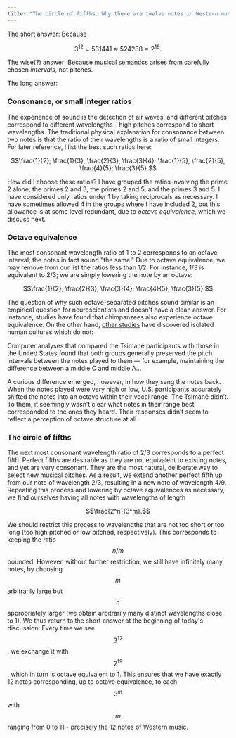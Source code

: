 ```yaml
---
title: "The circle of fifths: Why there are twelve notes in Western music"
---
```


The short answer: Because

$$3^{12} = 531441 \approx 524288 = 2^{19}.$$

The wise(?) answer: Because musical semantics arises from carefully chosen _intervals_, not pitches.

The long answer:

### Consonance, or small integer ratios

The experience of sound is the detection of air waves, and different pitches correspond to different wavelengths - high pitches correspond to short wavelengths. The traditional physical explanation for consonance between two notes is that the ratio of their wavelengths is a ratio of small integers. For later reference, I list the best such ratios here:

$$\frac{1}{2}; \frac{1}{3}, \frac{2}{3}, \frac{3}{4}; \frac{1}{5}, \frac{2}{5}, \frac{4}{5}; \frac{3}{5}.$$

How did I choose these ratios? I have grouped the ratios involving the prime 2 alone; the primes 2 and 3; the primes 2 and 5; and the primes 3 and 5. I have considered only ratios under 1 by taking reciprocals as necessary. I have sometimes allowed 4 in the groups where I have included 2, but this allowance is at some level redundant, due to _octave equivalence_, which we discuss next.

### Octave equivalence

The most consonant wavelength ratio of 1 to 2 corresponds to an octave interval; the notes in fact sound "the same." Due to octave equivalence, we may remove from our list the ratios less than 1/2. For instance, 1/3 is equivalent to 2/3; we are simply lowering the note by an octave:

$$\frac{1}{2}; \frac{2}{3}, \frac{3}{4}; \frac{4}{5}; \frac{3}{5}.$$

The question of why such octave-separated pitches sound similar is an empirical question for neuroscientists and doesn't have a clean answer. For instance, studies have found that chimpanzees also experience octave equivalence. On the other hand, [other studies](https://www.quantamagazine.org/perceptions-of-musical-octaves-are-learned-not-wired-in-the-brain-20191030/) have discovered isolated human cultures which do not:

<div class="media">
<p>Computer analyses that compared the Tsimané participants with those in the United States found that both groups generally preserved the pitch intervals between the notes played to them — for example, maintaining the difference between a middle C and middle A...</p>

<p>A curious difference emerged, however, in how they sang the notes back. When the notes played were very high or low, U.S. participants accurately shifted the notes into an octave within their vocal range. The Tsimané didn’t. To them, it seemingly wasn’t clear what notes in their range best corresponded to the ones they heard. Their responses didn’t seem to reflect a perception of octave structure at all.</p>
</div>


### The circle of fifths

The next most consonant wavelength ratio of 2/3 corresponds to a perfect fifth. Perfect fifths are desirable as they are not equivalent to existing notes, and yet are very consonant. They are the most natural, deliberate way to select new musical pitches. As a result, we extend another perfect fifth up from our note of wavelength 2/3, resulting in a new note of wavelength 4/9. Repeating this process and lowering by octave equivalences as necessary, we find ourselves having all notes with wavelengths of length

$$\frac{2^n}{3^m}.$$

We should restrict this process to wavelengths that are not too short or too long (too high pitched or low pitched, respectively). This corresponds to keeping the ratio $$n/m$$ bounded. However, without further restriction, we still have infinitely many notes, by choosing $$m$$ arbitrarily large but $$n$$ appropriately larger (we obtain arbitrarily many distinct wavelengths close to 1). We thus return to the short answer at the beginning of today's discussion: Every time we see $$3^{12}$$, we exchange it with $$2^{19}$$, which in turn is octave equivalent to 1. This ensures that we have exactly 12 notes corresponding, up to octave equivalence, to each $$3^{m}$$ with $$m$$ ranging from 0 to 11 - precisely the 12 notes of Western music.
